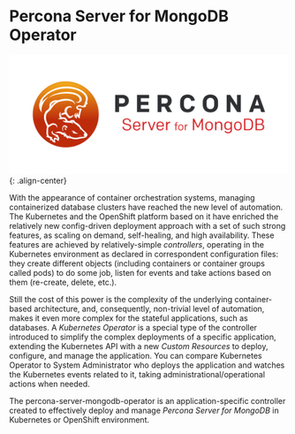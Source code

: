 Percona Server for MongoDB Operator
===================================

![PSMDB logo](./assets/images/psmdb-logo.png "Percona Server for MongoDB logo"){: .align-center}

With the appearance of container orchestration systems, managing containerized database clusters have reached the new level of automation. The Kubernetes and the OpenShift platform based on it have enriched the relatively new config-driven deployment approach with a set of such strong features, as scaling on demand, self-healing, and high availability. These features are achieved by relatively-simple *controllers*, operating in the Kubernetes environment as declared in correspondent configuration files: they create different objects (including containers or container groups called pods) to do some job, listen for events and take actions based on them (re-create, delete, etc.).

Still the cost of this power is the complexity of the underlying container-based architecture, and, consequently, non-trivial level of automation, makes it even more complex for the stateful applications, such as databases. A *Kubernetes Operator* is a special type of the controller introduced to simplify the complex deployments of a specific application, extending the Kubernetes API with a new *Custom Resources* to deploy, configure, and manage the application. You can compare Kubernetes Operator to System Administrator who deploys the application and watches the Kubernetes events related to it, taking administrational/operational actions when needed.

The percona-server-mongodb-operator is an application-specific controller created to effectively deploy and manage *Percona Server for MongoDB* in Kubernetes or OpenShift environment.
